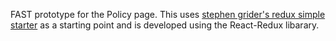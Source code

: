 FAST prototype for the Policy page. This uses [stephen grider's redux simple starter](https://github.com/StephenGrider/ReduxSimpleStarter.git) as a starting point and is developed using the React-Redux libarary.